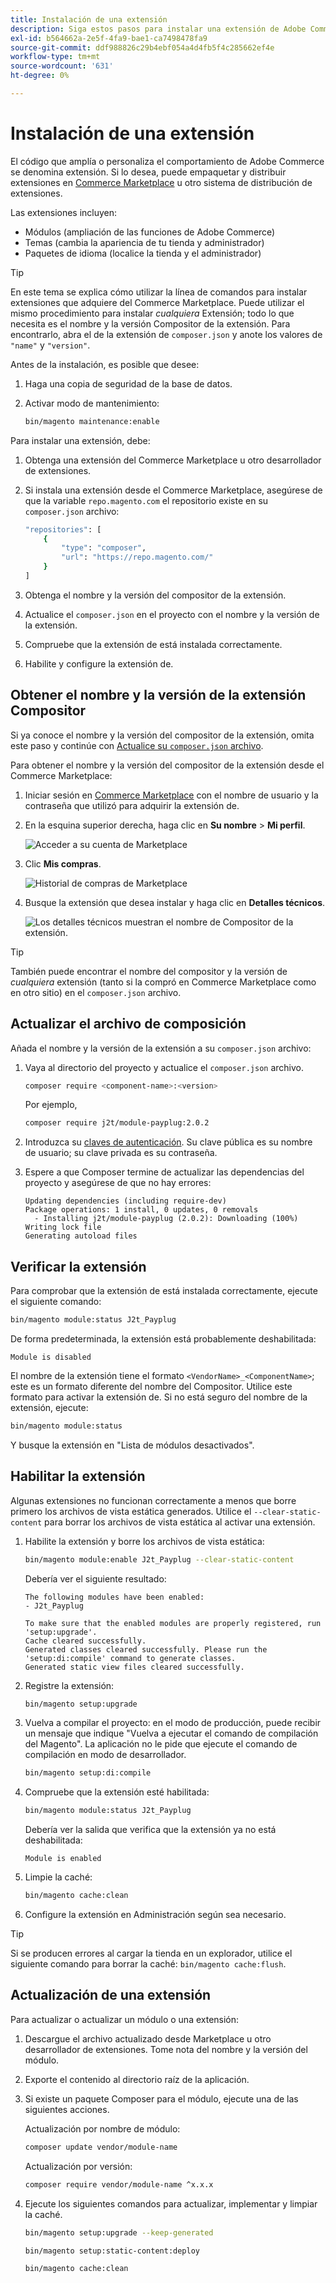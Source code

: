 ```yaml
---
title: Instalación de una extensión
description: Siga estos pasos para instalar una extensión de Adobe Commerce.
exl-id: b564662a-2e5f-4fa9-bae1-ca7498478fa9
source-git-commit: ddf988826c29b4ebf054a4d4fb5f4c285662ef4e
workflow-type: tm+mt
source-wordcount: '631'
ht-degree: 0%

---
```


# Instalación de una extensión

El código que amplía o personaliza el comportamiento de Adobe Commerce se denomina extensión. Si lo desea, puede empaquetar y distribuir extensiones en [Commerce Marketplace](https://marketplace.magento.com) u otro sistema de distribución de extensiones.

Las extensiones incluyen:

- Módulos (ampliación de las funciones de Adobe Commerce)
- Temas (cambia la apariencia de tu tienda y administrador)
- Paquetes de idioma (localice la tienda y el administrador)

>[!TIP]
>
>En este tema se explica cómo utilizar la línea de comandos para instalar extensiones que adquiere del Commerce Marketplace. Puede utilizar el mismo procedimiento para instalar _cualquiera_ Extensión; todo lo que necesita es el nombre y la versión Compositor de la extensión. Para encontrarlo, abra el de la extensión de `composer.json` y anote los valores de `"name"` y `"version"`.

Antes de la instalación, es posible que desee:

1. Haga una copia de seguridad de la base de datos.
1. Activar modo de mantenimiento:

   ```bash
   bin/magento maintenance:enable
   ```

Para instalar una extensión, debe:

1. Obtenga una extensión del Commerce Marketplace u otro desarrollador de extensiones.
1. Si instala una extensión desde el Commerce Marketplace, asegúrese de que la variable `repo.magento.com` el repositorio existe en su `composer.json` archivo:

   ```bash
   "repositories": [
       {
           "type": "composer",
           "url": "https://repo.magento.com/"
       }
   ]
   ```

1. Obtenga el nombre y la versión del compositor de la extensión.
1. Actualice el `composer.json` en el proyecto con el nombre y la versión de la extensión.
1. Compruebe que la extensión de está instalada correctamente.
1. Habilite y configure la extensión de.

## Obtener el nombre y la versión de la extensión Compositor

Si ya conoce el nombre y la versión del compositor de la extensión, omita este paso y continúe con [Actualice su `composer.json` archivo](#update-your-composer-file).

Para obtener el nombre y la versión del compositor de la extensión desde el Commerce Marketplace:

1. Iniciar sesión en [Commerce Marketplace](https://marketplace.magento.com) con el nombre de usuario y la contraseña que utilizó para adquirir la extensión de.

1. En la esquina superior derecha, haga clic en **Su nombre** > **Mi perfil**.

   ![Acceder a su cuenta de Marketplace](../../assets/installation/marketplace-my-profile.png)

1. Clic **Mis compras**.

   ![Historial de compras de Marketplace](../../assets/installation//marketplace-my-purchases.png)

1. Busque la extensión que desea instalar y haga clic en **Detalles técnicos**.

   ![Los detalles técnicos muestran el nombre de Compositor de la extensión.](../../assets/installation/marketplace-extension-technical-details.png)

>[!TIP]
>
>También puede encontrar el nombre del compositor y la versión de _cualquiera_ extensión (tanto si la compró en Commerce Marketplace como en otro sitio) en el `composer.json` archivo.

## Actualizar el archivo de composición

Añada el nombre y la versión de la extensión a su `composer.json` archivo:

1. Vaya al directorio del proyecto y actualice el `composer.json` archivo.

   ```bash
   composer require <component-name>:<version>
   ```

   Por ejemplo,

   ```bash
   composer require j2t/module-payplug:2.0.2
   ```

1. Introduzca su [claves de autenticación](../prerequisites/authentication-keys.md). Su clave pública es su nombre de usuario; su clave privada es su contraseña.

1. Espere a que Composer termine de actualizar las dependencias del proyecto y asegúrese de que no hay errores:

   ```terminal
   Updating dependencies (including require-dev)
   Package operations: 1 install, 0 updates, 0 removals
     - Installing j2t/module-payplug (2.0.2): Downloading (100%)
   Writing lock file
   Generating autoload files
   ```

## Verificar la extensión

Para comprobar que la extensión de está instalada correctamente, ejecute el siguiente comando:

```bash
bin/magento module:status J2t_Payplug
```

De forma predeterminada, la extensión está probablemente deshabilitada:

```terminal
Module is disabled
```

El nombre de la extensión tiene el formato `<VendorName>_<ComponentName>`; este es un formato diferente del nombre del Compositor. Utilice este formato para activar la extensión de. Si no está seguro del nombre de la extensión, ejecute:

```bash
bin/magento module:status
```

Y busque la extensión en &quot;Lista de módulos desactivados&quot;.

## Habilitar la extensión

Algunas extensiones no funcionan correctamente a menos que borre primero los archivos de vista estática generados. Utilice el `--clear-static-content` para borrar los archivos de vista estática al activar una extensión.

1. Habilite la extensión y borre los archivos de vista estática:

   ```bash
   bin/magento module:enable J2t_Payplug --clear-static-content
   ```

   Debería ver el siguiente resultado:

   ```terminal
   The following modules have been enabled:
   - J2t_Payplug
   
   To make sure that the enabled modules are properly registered, run 'setup:upgrade'.
   Cache cleared successfully.
   Generated classes cleared successfully. Please run the 'setup:di:compile' command to generate classes.
   Generated static view files cleared successfully.
   ```

1. Registre la extensión:

   ```bash
   bin/magento setup:upgrade
   ```

1. Vuelva a compilar el proyecto: en el modo de producción, puede recibir un mensaje que indique &quot;Vuelva a ejecutar el comando de compilación del Magento&quot;. La aplicación no le pide que ejecute el comando de compilación en modo de desarrollador.

   ```bash
   bin/magento setup:di:compile
   ```

1. Compruebe que la extensión esté habilitada:

   ```bash
   bin/magento module:status J2t_Payplug
   ```

   Debería ver la salida que verifica que la extensión ya no está deshabilitada:

   ```terminal
   Module is enabled
   ```

1. Limpie la caché:

   ```bash
   bin/magento cache:clean
   ```

1. Configure la extensión en Administración según sea necesario.

>[!TIP]
>
>Si se producen errores al cargar la tienda en un explorador, utilice el siguiente comando para borrar la caché: `bin/magento cache:flush`.

## Actualización de una extensión

Para actualizar o actualizar un módulo o una extensión:

1. Descargue el archivo actualizado desde Marketplace u otro desarrollador de extensiones. Tome nota del nombre y la versión del módulo.

1. Exporte el contenido al directorio raíz de la aplicación.

1. Si existe un paquete Composer para el módulo, ejecute una de las siguientes acciones.

   Actualización por nombre de módulo:

   ```bash
   composer update vendor/module-name
   ```

   Actualización por versión:

   ```bash
   composer require vendor/module-name ^x.x.x
   ```

1. Ejecute los siguientes comandos para actualizar, implementar y limpiar la caché.

   ```bash
   bin/magento setup:upgrade --keep-generated
   ```

   ```bash
   bin/magento setup:static-content:deploy
   ```

   ```bash
   bin/magento cache:clean
   ```
